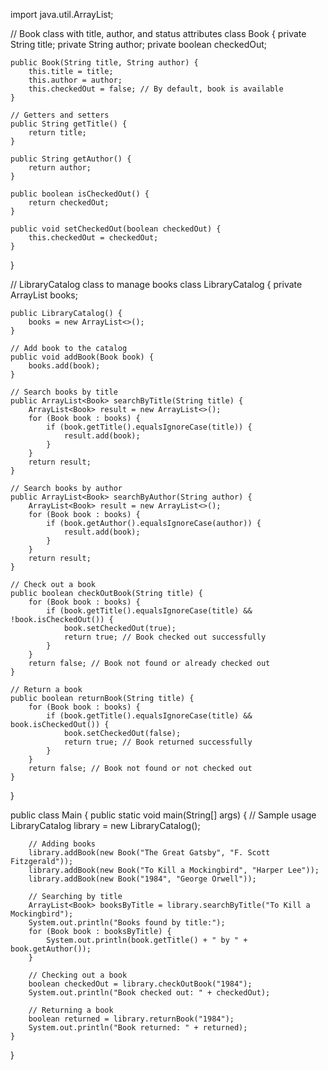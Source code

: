 import java.util.ArrayList;

// Book class with title, author, and status attributes
class Book {
    private String title;
    private String author;
    private boolean checkedOut;

    public Book(String title, String author) {
        this.title = title;
        this.author = author;
        this.checkedOut = false; // By default, book is available
    }

    // Getters and setters
    public String getTitle() {
        return title;
    }

    public String getAuthor() {
        return author;
    }

    public boolean isCheckedOut() {
        return checkedOut;
    }

    public void setCheckedOut(boolean checkedOut) {
        this.checkedOut = checkedOut;
    }
}

// LibraryCatalog class to manage books
class LibraryCatalog {
    private ArrayList<Book> books;

    public LibraryCatalog() {
        books = new ArrayList<>();
    }

    // Add book to the catalog
    public void addBook(Book book) {
        books.add(book);
    }

    // Search books by title
    public ArrayList<Book> searchByTitle(String title) {
        ArrayList<Book> result = new ArrayList<>();
        for (Book book : books) {
            if (book.getTitle().equalsIgnoreCase(title)) {
                result.add(book);
            }
        }
        return result;
    }

    // Search books by author
    public ArrayList<Book> searchByAuthor(String author) {
        ArrayList<Book> result = new ArrayList<>();
        for (Book book : books) {
            if (book.getAuthor().equalsIgnoreCase(author)) {
                result.add(book);
            }
        }
        return result;
    }

    // Check out a book
    public boolean checkOutBook(String title) {
        for (Book book : books) {
            if (book.getTitle().equalsIgnoreCase(title) && !book.isCheckedOut()) {
                book.setCheckedOut(true);
                return true; // Book checked out successfully
            }
        }
        return false; // Book not found or already checked out
    }

    // Return a book
    public boolean returnBook(String title) {
        for (Book book : books) {
            if (book.getTitle().equalsIgnoreCase(title) && book.isCheckedOut()) {
                book.setCheckedOut(false);
                return true; // Book returned successfully
            }
        }
        return false; // Book not found or not checked out
    }
}

public class Main {
    public static void main(String[] args) {
        // Sample usage
        LibraryCatalog library = new LibraryCatalog();

        // Adding books
        library.addBook(new Book("The Great Gatsby", "F. Scott Fitzgerald"));
        library.addBook(new Book("To Kill a Mockingbird", "Harper Lee"));
        library.addBook(new Book("1984", "George Orwell"));

        // Searching by title
        ArrayList<Book> booksByTitle = library.searchByTitle("To Kill a Mockingbird");
        System.out.println("Books found by title:");
        for (Book book : booksByTitle) {
            System.out.println(book.getTitle() + " by " + book.getAuthor());
        }

        // Checking out a book
        boolean checkedOut = library.checkOutBook("1984");
        System.out.println("Book checked out: " + checkedOut);

        // Returning a book
        boolean returned = library.returnBook("1984");
        System.out.println("Book returned: " + returned);
    }
}
